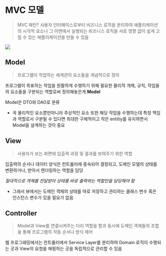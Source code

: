 # MVC 모델

> MVC 패턴? 사용자 인터페이스로부터 비즈니스 로직을 분리하여 애플리케이션의 시각적 요소나 그 이면에서 실행되는 비즈니스 로직을 서로 영향 없이 쉽게 고칠 수 있는 애플리케이션을 만들 수 있음

![](https://media.vlpt.us/images/ljinsk3/post/3bd5b520-3cab-4234-b658-bad9e68bd6ee/600px-Router-MVC-DB.svg.png)

## Model

> 프로그램이 작업하는 세계관의 요소들을 개념적으로 정의

프로그램이 목표하는 작업을 원활하게 수행하기 위해 필요한 물리적 개체, 규칙, 작업들의 요소들을 구분되는 역할로써 정의해놓은게 **Model**<br>

Model은 DTO와 DAO로 분류<br>

- 꼭 물리적인 요소뿐만아니라 추상적인 요소 또한 해당 작업을 수행하는데 특정 책임과 역할로서 구분될 수 있다면 최대한 구체적이고 작은 entitiy를 유지하면서 Model을 설계하는 것이 중요

## View

> 사용자가 보는 화면에 입출력 과정 및 결과를 보여주기 위한 역할

입출력의 순서나 데이터 양식은 컨트롤러에 종속되어 결정되고, 도메인 모델의 상태를 변환하거나, 받아서 렌더링하는 역할을 담당<br>

*절대적으로 객체를 전달받아 상태를 바로 출력하는 역할만을 담당해야 함*<br>

- 그래서 뷰에서는 도메인 객체의 상태를 따로 저장하고 관리하는 클래스 변수 혹은 인스턴스 변수가 있을 필요가 없음



## Controller

> Model과 View를 연결시켜주는 다리 역할을 함과 동시에 도메인 객체들의 조합을 통해 프로그램의 작동 순서나 방식 제어

웹 프로그래밍에서는 컨트롤러에서 Service Layer를 분리하여 Domain 로직이 수행되는 곳과 View의 요청을 매핑하는 곳을 독립적으로 관리할 수 있음

